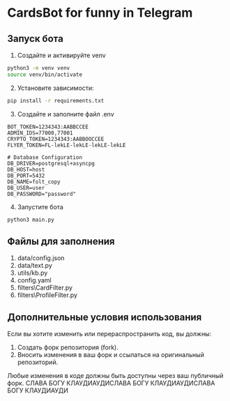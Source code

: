 # CardsBot for funny in Telegram

## Запуск бота

1. Создайте и активируйте venv
```bash
python3 -m venv venv
source venv/bin/activate
 ```
2. Установите зависимости:
```bash
pip install -r requirements.txt
```
3. Создайте и заполните файл .env
```.env
BOT_TOKEN=1234343:AABBCCEE
ADMIN_IDS=77000,77001
CRYPTO_TOKEN=1234343:AABBOOCCEE
FLYER_TOKEN=FL-lekLE-lekLE-lekLE-lekLE

# Database Configuration
DB_DRIVER=postgresql+asyncpg
DB_HOST=host
DB_PORT=5432
DB_NAME=folt_copy
DB_USER=user
DB_PASSWORD="password"
```
4. Запустите бота
```bash
python3 main.py
```

## Файлы для заполнения
1. data/config.json
2. data/text.py
3. utils/kb.py
4. config.yaml
5. filters\CardFilter.py
6. filters\ProfileFilter.py

## Дополнительные условия использования

Если вы хотите изменить или перераспространить код, вы должны:
1. Создать форк репозитория (fork).
2. Вносить изменения в ваш форк и ссылаться на оригинальный репозиторий.

Любые изменения в коде должны быть доступны через ваш публичный форк.
СЛАВА БОГУ КЛАУДИАУДИСЛАВА БОГУ КЛАУДИАУДИСЛАВА БОГУ КЛАУДИАУДИ


